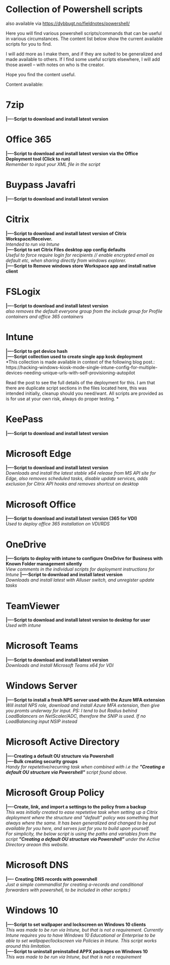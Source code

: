 # Collection of Powershell scripts
also available via https://dybbugt.no/fieldnotes/powershell/
 
Here you will find various powershell scripts/commands that can be useful in various circumstances.
The content list below show the current available scripts for you to find.

I will add more as I make them, and if they are suited to be generalized and made available to others.
If I find some useful scripts elsewhere, I will add those aswell – with notes on who is the creator.

Hope you find the content useful.

Content available:

# 7zip
**|—-Script to download and install latest version**
<br>
# Office 365
**|—-Script to download and install latest version via the Office Deployment tool (Click to run)**
<br>
*Remember to input your XML file in the script*
# Buypass Javafri
**|—-Script to download and install latest version**
<br>
# Citrix
**|—-Script to download and install latest version of Citrix Workspace/Receiver.**
<br>
*Intended to run via Intune*
<br>
**|—-Script to set Citrix Files desktop app config defaults**
<br>
*Useful to force require login for recipients // enable encrypted email as default etc, when sharing directly from windows explorer.*
<br>
**|—-Script to Remove windows store Workspace app and install native client**
<br>
# FSLogix
**|—-Script to download and install latest version**
 <br>
*also removes the default everyone group from the include group for Profile containers and office 365 containers*
# Intune
**|—-Script to get device hash**
 <br>
**|—-Script collection used to create single app kosk deployment**
<br>
*This collection is made available in context of the following blog post.:
https://hacking-windows-kiosk-mode-single-intune-config-for-multiple-devices-needing-unique-urls-with-self-provisioning-autopilot

Read the post to see the full details of the deployment for this. 
I am that there are duplicate script sections in the files located here, this was intended initially, cleanup should you need/want. 
All scripts are provided as is for use at your own risk, always do proper testing. *
# KeePass
**|—-Script to download and install latest version**
<br>
# Microsoft Edge
**|—-Script to download and install latest version**
 <br>
*Downloads and install the latest stable x64 release from MS API site for Edge, also removes scheduled tasks, disable update services, adds exclusion for Citrix API hooks and removes shortcut on desktop*
# Microsoft Office
**|—-Script to download and install latest version (365 for VDI)**
 <br>
*Used to deploy office 365 installation on VDI/RDS*
# OneDrive
**|—-Scripts to deploy with intune to configure OneDrive for Business with Known Folder management silently**
<br>
*View comments in the individual scripts for deployment instructions for Intune*
**|—-Script to download and install latest version**
<br>
*Downloads and install latest with Alluser switch, and unregister update tasks*
# TeamViewer
**|—-Script to download and install latest version to desktop for user**
<br>
*Used with intune*
# Microsoft Teams
**|—-Script to download and install latest version**
 <br>
*Downloads and install Microsoft Teams x64 for VDI*
# Windows Server
**|—-Script to install a fresh NPS server used with the Azure MFA extension**
*Will install NPS role, download and install Azure MFA extension, then give you promts underway for input.*
*PS: I tend to but Radius behind LoadBalancers on NetScaler/ADC, therefore the SNIP is used. If no LoadBalancing input NSIP instead*
<br>
# Microsoft Active Directory
**|—-Creating a default OU structure via Powershell**
<br>
**|—-Bulk creating security groups**
<br>
*Handy for repetetive/recurring task when combined with i.e the **"Creating a default OU structure via Powershell"** script found above.*
# Microsoft Group Policy
**|—-Create, link, and import a settings to the policy from a backup**
<br>
*This was initially created to ease repetetive task when setting up a Citrix deployment where the structure and "default" policy was something that always where the same. 
It has been generalized and changed to be put available for you here, and serves just for you to build upon yourself.
<br>
For simplicity, the below script is using the paths and variables from the script **"Creating a default OU structure via Powershell"** under the Active Directory areaon this website.*
# Microsoft DNS
**|—- Creating DNS records with powershell**
<br>
*Just a simple commandlist for creating a-records and conditional forwarders with powershell, to be included in other scripts:)*
# Windows 10
**|—-Script to set wallpaper and lockscreen on Windows 10 clients**
<br>
*This was made to be run via Intune, but that is not a requirement.
Currently Intune requires you to have Windows 10 Educational or Enterprise to be able to set wallpaper/lockscreen via Policies in Intune. This script works around this limitation.*
<br>
**|—-Script to uninstall preinstalled APPX packages on Windows 10**
<br>
*This was made to be run via Intune, but that is not a requirement*
